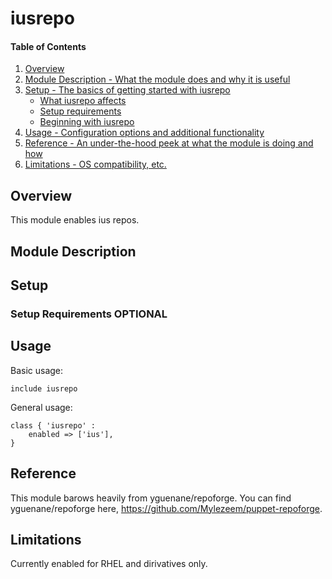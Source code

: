 # iusrepo

#### Table of Contents

1. [Overview](#overview)
2. [Module Description - What the module does and why it is useful](#module-description)
3. [Setup - The basics of getting started with iusrepo](#setup)
    * [What iusrepo affects](#what-iusrepo-affects)
    * [Setup requirements](#setup-requirements)
    * [Beginning with iusrepo](#beginning-with-iusrepo)
4. [Usage - Configuration options and additional functionality](#usage)
5. [Reference - An under-the-hood peek at what the module is doing and how](#reference)
5. [Limitations - OS compatibility, etc.](#limitations)

## Overview

This module enables ius repos.

## Module Description



## Setup


### Setup Requirements **OPTIONAL**


## Usage

Basic usage:

    include iusrepo

General usage:

    class { 'iusrepo' :
        enabled => ['ius'],
    }
    

## Reference

This module barows heavily from yguenane/repoforge. You can find yguenane/repoforge here, https://github.com/Mylezeem/puppet-repoforge.

## Limitations

Currently enabled for RHEL and dirivatives only.

